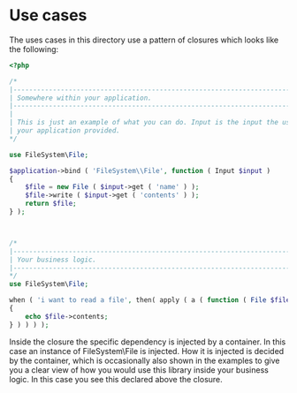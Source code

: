 # Use cases

The uses cases in this directory use a pattern of closures which looks like the following:

```php
<?php

/*
|--------------------------------------------------------------------------
| Somewhere within your application.
|--------------------------------------------------------------------------
|
| This is just an example of what you can do. Input is the input the user of 
| your application provided.
*/

use FileSystem\File;

$application->bind ( 'FileSystem\\File', function ( Input $input )
{
    $file = new File ( $input->get ( 'name' ) );
    $file->write ( $input->get ( 'contents' ) );
    return $file;
} );



/*
|--------------------------------------------------------------------------
| Your business logic.
|--------------------------------------------------------------------------
*/
use FileSystem\File;

when ( 'i want to read a file', then( apply ( a ( function ( File $file )
{
    echo $file->contents;
} ) ) ) );
```

Inside the closure the specific dependency is injected by a container. In this case an instance of FileSystem\File is injected. How it is injected is decided by the container, which is occasionally also shown in the examples to give you a clear view of how you would use this library inside your business logic. In this case you see this declared above the closure.